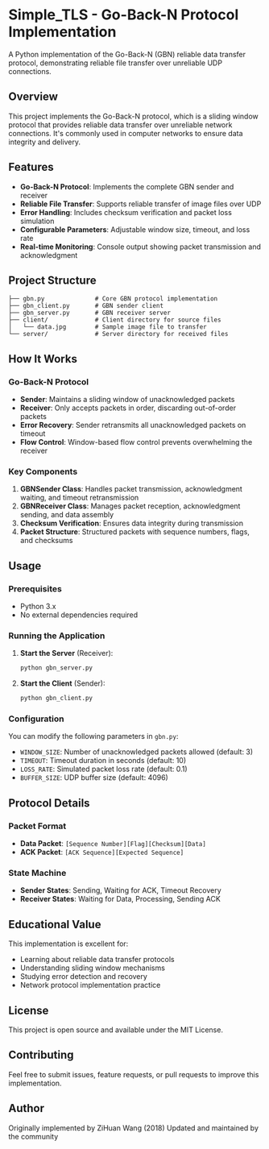 # Simple_TLS - Go-Back-N Protocol Implementation

A Python implementation of the Go-Back-N (GBN) reliable data transfer protocol, demonstrating reliable file transfer over unreliable UDP connections.

## Overview

This project implements the Go-Back-N protocol, which is a sliding window protocol that provides reliable data transfer over unreliable network connections. It's commonly used in computer networks to ensure data integrity and delivery.

## Features

- **Go-Back-N Protocol**: Implements the complete GBN sender and receiver
- **Reliable File Transfer**: Supports reliable transfer of image files over UDP
- **Error Handling**: Includes checksum verification and packet loss simulation
- **Configurable Parameters**: Adjustable window size, timeout, and loss rate
- **Real-time Monitoring**: Console output showing packet transmission and acknowledgment

## Project Structure

```
├── gbn.py              # Core GBN protocol implementation
├── gbn_client.py       # GBN sender client
├── gbn_server.py       # GBN receiver server
├── client/             # Client directory for source files
│   └── data.jpg        # Sample image file to transfer
└── server/             # Server directory for received files
```

## How It Works

### Go-Back-N Protocol
- **Sender**: Maintains a sliding window of unacknowledged packets
- **Receiver**: Only accepts packets in order, discarding out-of-order packets
- **Error Recovery**: Sender retransmits all unacknowledged packets on timeout
- **Flow Control**: Window-based flow control prevents overwhelming the receiver

### Key Components

1. **GBNSender Class**: Handles packet transmission, acknowledgment waiting, and timeout retransmission
2. **GBNReceiver Class**: Manages packet reception, acknowledgment sending, and data assembly
3. **Checksum Verification**: Ensures data integrity during transmission
4. **Packet Structure**: Structured packets with sequence numbers, flags, and checksums

## Usage

### Prerequisites
- Python 3.x
- No external dependencies required

### Running the Application

1. **Start the Server** (Receiver):
   ```bash
   python gbn_server.py
   ```

2. **Start the Client** (Sender):
   ```bash
   python gbn_client.py
   ```

### Configuration

You can modify the following parameters in `gbn.py`:
- `WINDOW_SIZE`: Number of unacknowledged packets allowed (default: 3)
- `TIMEOUT`: Timeout duration in seconds (default: 10)
- `LOSS_RATE`: Simulated packet loss rate (default: 0.1)
- `BUFFER_SIZE`: UDP buffer size (default: 4096)

## Protocol Details

### Packet Format
- **Data Packet**: `[Sequence Number][Flag][Checksum][Data]`
- **ACK Packet**: `[ACK Sequence][Expected Sequence]`

### State Machine
- **Sender States**: Sending, Waiting for ACK, Timeout Recovery
- **Receiver States**: Waiting for Data, Processing, Sending ACK

## Educational Value

This implementation is excellent for:
- Learning about reliable data transfer protocols
- Understanding sliding window mechanisms
- Studying error detection and recovery
- Network protocol implementation practice

## License

This project is open source and available under the MIT License.

## Contributing

Feel free to submit issues, feature requests, or pull requests to improve this implementation.

## Author

Originally implemented by ZiHuan Wang (2018)
Updated and maintained by the community
